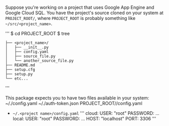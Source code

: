 Suppose you're working on a project that uses Google App Engine and Google Cloud SQL.
You have the project's source cloned on your system at `PROJECT_ROOT/`, where
`PROJECT_ROOT` is probably something like `~/src/<project_name>`.

'''
$ cd PROJECT_ROOT
$ tree

    ├── <project_name>/
    │   ├── __init__.py
    │   ├── config.yaml
    │   ├── source_file.py
    │   └── another_source_file.py
    ├── README.md
    ├── setup.cfg
    ├── setup.py
    └── etc...
'''

This package expects you to have two files available in your system:
    ~/.<project name>/config.yaml
    ~/.<project name>/auth-token.json
    PROJECT_ROOT/<project name>/config.yaml

* `~/.<project name>/config.yaml`
    '''
    cloud:
        USER: "root"
        PASSWORD: ...
    local:
        USER: "root"
        PASSWORD: ...
        HOST: "localhost"
        PORT: 3306
    '''


